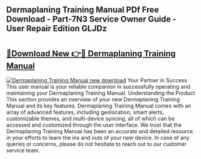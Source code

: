 ## Dermaplaning Training Manual PDf Free Download - Part-7N3 Service Owner Guide - User Repair Edition GLJDz

# <h2><a href="http://bc43124.oget.top/?id=Dermaplaning+Training+Manual">🔗Download New 👉🔴 Dermaplaning Training Manual</a></h2>

[![Dermaplaning Training Manual new download](https://i.imgur.com/5g1atiW.png)](http://bc43124.oget.top/?id=Dermaplaning+Training+Manual)
Your Partner in Success This user manual is your reliable companion in successfully operating and maintaining your Dermaplaning Training Manual. Understanding the Product This section provides an overview of your new Dermaplaning Training Manual and its key features. Dermaplaning Training Manual comes with an array of advanced features, including geolocation, smart alerts, customizable themes, and multi-device syncing, all of which can be accessed and customized through the user interface. We trust that the Dermaplaning Training Manual has been an accurate and detailed resource in your efforts to learn the ins and outs of your new device. In case of any queries or concerns, please do not hesitate to reach out to our customer service team.
